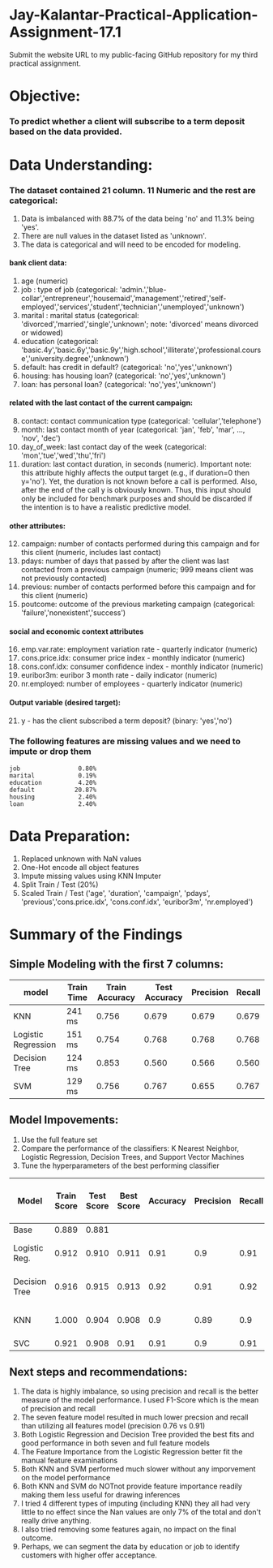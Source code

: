# Jay-Kalantar-Practical-Application-Assignment-17.1
Submit the website URL to my public-facing GitHub repository for my third practical assignment.


# Objective:   
### To predict whether a client will subscribe to a term deposit based on the data provided.

# Data Understanding:
### The dataset contained 21 column. 11 Numeric and the rest are categorical:
1. Data is imbalanced with 88.7% of the data being 'no' and 11.3% being 'yes'. 
2. There are null values in the dataset listed as 'unknown'. 
3. The data is categorical and will need to be encoded for modeling.


#### bank client data:
1) age (numeric)
2) job : type of job (categorical: 'admin.','blue-collar','entrepreneur','housemaid','management','retired','self-employed','services','student','technician','unemployed','unknown')
3) marital : marital status (categorical: 'divorced','married','single','unknown'; note: 'divorced' means divorced or widowed)
4) education (categorical: 'basic.4y','basic.6y','basic.9y','high.school','illiterate','professional.course','university.degree','unknown')
5) default: has credit in default? (categorical: 'no','yes','unknown')
6) housing: has housing loan? (categorical: 'no','yes','unknown')
7) loan: has personal loan? (categorical: 'no','yes','unknown')
#### related with the last contact of the current campaign:
8) contact: contact communication type (categorical: 'cellular','telephone')
9) month: last contact month of year (categorical: 'jan', 'feb', 'mar', ..., 'nov', 'dec')
10) day_of_week: last contact day of the week (categorical: 'mon','tue','wed','thu','fri')
11) duration: last contact duration, in seconds (numeric). Important note: this attribute highly affects the output target (e.g., if duration=0 then y='no'). Yet, the duration is not known before a call is performed. Also, after the end of the call y is obviously known. Thus, this input should only be included for benchmark purposes and should be discarded if the intention is to have a realistic predictive model.
#### other attributes:
12) campaign: number of contacts performed during this campaign and for this client (numeric, includes last contact)
13) pdays: number of days that passed by after the client was last contacted from a previous campaign (numeric; 999 means client was not previously contacted)
14) previous: number of contacts performed before this campaign and for this client (numeric)
15) poutcome: outcome of the previous marketing campaign (categorical: 'failure','nonexistent','success')
#### social and economic context attributes
16) emp.var.rate: employment variation rate - quarterly indicator (numeric)
17) cons.price.idx: consumer price index - monthly indicator (numeric)
18) cons.conf.idx: consumer confidence index - monthly indicator (numeric)
19) euribor3m: euribor 3 month rate - daily indicator (numeric)
20) nr.employed: number of employees - quarterly indicator (numeric)

#### Output variable (desired target):
21) y - has the client subscribed a term deposit? (binary: 'yes','no')

### The following features are missing values and we need to impute or drop them
	
	job                0.80%
	marital            0.19%
	education          4.20%
	default           20.87%
	housing            2.40%
	loan               2.40%
	

# Data Preparation:
1) Replaced unknown with NaN values
2) One-Hot encode all object features
3) Impute missing values using KNN Imputer
4) Split Train / Test (20%)
5) Scaled Train / Test ('age', 'duration', 'campaign', 'pdays', 'previous','cons.price.idx', 'cons.conf.idx', 'euribor3m', 'nr.employed')



# Summary of the Findings

## Simple Modeling with the first 7 columns:  
| model | Train Time | Train Accuracy |	Test Accuracy |	Precision |	Recall |
| ----- | ---------- | -------------  | -----------   | -----------   | -----------   |
|KNN|241 ms|0.756|0.679|0.679|0.679|
|Logistic Regression|151 ms	|0.754|0.768|0.768|0.768|
|Decision Tree|	124 ms|0.853|0.560|0.566|0.560|
|SVM|129 ms|0.756|0.767|0.655|0.767|


## Model Impovements:
1) Use the full feature set 
2) Compare the performance of the classifiers: K Nearest Neighbor, Logistic Regression, Decision Trees, and Support Vector Machines
3) Tune the hyperparameters of the best performing classifier


| Model | Train Score |	Test Score |	Best Score | Accuracy | Precision |	Recall |	F1-score |	Avg fit time (sec) |	Fits | Best Hyper Parameters |
| ----- | ---------- | -------------  | -----------   | -----------   | -----------   | -------------  | -----------   | -----------   | -----------   | -----------   |
Base|0.889|0.881|||||			
Logistic Reg.|0.912|0.910|0.911|0.91|0.9|0.91|0.9|1.239|280|C=1, max_iter=1000, penalty=l2
Decision Tree|0.916|0.915|0.913|0.92|0.91|0.92|0.91|0.713|810|criterion=gini, max_depth=5, min_samples_split=2
KNN|1.000|0.904|0.908|0.9|0.89|0.9|0.89|0.133|270|metric=euclidean, n_neighbors=17, weights=dist...
SVC|0.921|0.908|0.91|0.91|0.9|0.91|0.9|101|20|kernel=rbf



## Next steps and recommendations:

1) The data is highly imbalance, so using precision and recall is the better measure of the model performance.  I used F1-Score which is the mean of precision and recall
2) The seven feature model resulted in much lower precsion and recall than utilizing all features model (precision 0.76 vs 0.91)
3) Both Logistic Regression and Decision Tree provided the best fits and good performance in both seven and full feature models
4) The Feature Importance from the Logistic Regression better fit the manual feature examinations
5) Both KNN and SVM performed much slower without any imporvement on the model performance
6) Both KNN and SVM do NOTnot provide feature importance readily making them less useful for drawing inferences
7) I tried 4 different types of imputing (including KNN) they all had very little to no effect since the Nan values are only 7% of the total and don't really drive anything.
8) I also tried removing some features again, no impact on the final outcome.
9) Perhaps, we can segment the data by education or job to identify customers with higher offer acceptance.